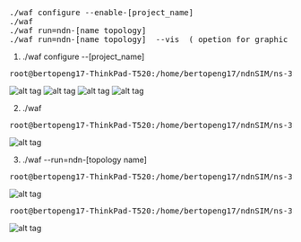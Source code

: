
<pre>
./waf configure --enable-[project_name]
./waf
./waf run=ndn-[name topology]
./waf run=ndn-[name topology]  --vis  ( opetion for graphic interface)
</pre>



1.  ./waf configure --[project_name]

<pre>
root@bertopeng17-ThinkPad-T520:/home/bertopeng17/ndnSIM/ns-3# <b>./waf configure --enable-examples</b>
</pre>

![alt tag](https://github.com/syaifulahdan/ndnlearn/blob/master/image/Screenshot%20from%202016-09-22%2010-55-43.png)
![alt tag](https://github.com/syaifulahdan/ndnlearn/blob/master/image/Screenshot%20from%202016-09-22%2011-19-59.png)
![alt tag](https://github.com/syaifulahdan/ndnlearn/blob/master/image/Screenshot%20from%202016-09-22%2011-23-36.png)
![alt tag](https://github.com/syaifulahdan/ndnlearn/blob/master/image/Screenshot%20from%202016-09-22%2011-25-13.png)

2.  ./waf
<pre>
root@bertopeng17-ThinkPad-T520:/home/bertopeng17/ndnSIM/ns-3#<b> ./waf</b>
</pre>


![alt tag](https://github.com/syaifulahdan/ndnlearn/blob/master/image/Screenshot%20from%202016-09-22%2011-31-21.png)



3.  ./waf --run=ndn-[topology name]

<pre>
root@bertopeng17-ThinkPad-T520:/home/bertopeng17/ndnSIM/ns-3# <b>./waf --run=ndn-simple</b>
</pre>

![alt tag](https://github.com/syaifulahdan/ndnlearn/blob/master/image/Screenshot%20from%202016-09-22%2011-27-03.png)

<pre>
root@bertopeng17-ThinkPad-T520:/home/bertopeng17/ndnSIM/ns-3# <b>./waf --run=ndn-grid</b>
</pre>

![alt tag](https://github.com/syaifulahdan/ndnlearn/blob/master/image/Screenshot%20from%202016-09-22%2011-33-59.png)
